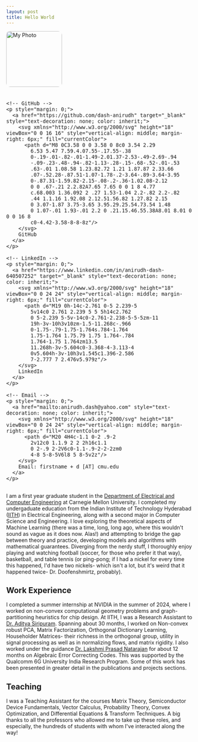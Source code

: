 ```yaml
---
layout: post
title: Hello World
---
```


<div style="display: flex; align-items: center; gap: 20px; flex-wrap: wrap;">

  <!-- Left: Image -->
  <img src="/assets/img/me.jpg" alt="My Photo" style="width: 150px; border-radius: 10px;" />

  <!-- Right: Links with Icons -->
  <div style="display: flex; flex-direction: column; gap: 8px; font-size: 16px;">

    <!-- GitHub -->
    <p style="margin: 0;">
      <a href="https://github.com/dash-anirudh" target="_blank" style="text-decoration: none; color: inherit;">
        <svg xmlns="http://www.w3.org/2000/svg" height="18" viewBox="0 0 16 16" style="vertical-align: middle; margin-right: 6px;" fill="currentColor">
          <path d="M8 0C3.58 0 0 3.58 0 8c0 3.54 2.29 
            6.53 5.47 7.59.4.07.55-.17.55-.38
            0-.19-.01-.82-.01-1.49-2.01.37-2.53-.49-2.69-.94
            -.09-.23-.48-.94-.82-1.13-.28-.15-.68-.52-.01-.53
            .63-.01 1.08.58 1.23.82.72 1.21 1.87.87 2.33.66
            .07-.52.28-.87.51-1.07-1.78-.2-3.64-.89-3.64-3.95
            0-.87.31-1.59.82-2.15-.08-.2-.36-1.02.08-2.12
            0 0 .67-.21 2.2.82A7.65 7.65 0 0 1 8 4.77
            c.68.003 1.36.092 2 .27 1.53-1.04 2.2-.82 2.2-.82
            .44 1.1.16 1.92.08 2.12.51.56.82 1.27.82 2.15
            0 3.07-1.87 3.75-3.65 3.95.29.25.54.73.54 1.48
            0 1.07-.01 1.93-.01 2.2 0 .21.15.46.55.38A8.01 8.01 0 0 0 16 8
            c0-4.42-3.58-8-8-8z"/>
        </svg>
        GitHub
      </a>
    </p>

    <!-- LinkedIn -->
    <p style="margin: 0;">
      <a href="https://www.linkedin.com/in/anirudh-dash-640507252" target="_blank" style="text-decoration: none; color: inherit;">
        <svg xmlns="http://www.w3.org/2000/svg" height="18" viewBox="0 0 24 24" style="vertical-align: middle; margin-right: 6px;" fill="currentColor">
          <path d="M19 0h-14c-2.761 0-5 2.239-5 
            5v14c0 2.761 2.239 5 5 5h14c2.762 
            0 5-2.239 5-5v-14c0-2.761-2.238-5-5-5zm-11 
            19h-3v-10h3v10zm-1.5-11.268c-.966 
            0-1.75-.79-1.75-1.764s.784-1.764 
            1.75-1.764 1.75.79 1.75 1.764-.784 
            1.764-1.75 1.764zm13.5 
            11.268h-3v-5.604c0-3.368-4-3.113-4 
            0v5.604h-3v-10h3v1.545c1.396-2.586 
            7-2.777 7 2.476v5.979z"/>
        </svg>
        LinkedIn
      </a>
    </p>

    <!-- Email -->
    <p style="margin: 0;">
      <a href="mailto:anirudh.dash@yahoo.com" style="text-decoration: none; color: inherit;">
        <svg xmlns="http://www.w3.org/2000/svg" height="18" viewBox="0 0 24 24" style="vertical-align: middle; margin-right: 6px;" fill="currentColor">
          <path d="M20 4H4c-1.1 0-2 .9-2 
            2v12c0 1.1.9 2 2 2h16c1.1 
            0 2-.9 2-2V6c0-1.1-.9-2-2-2zm0 
            4-8 5-8-5V6l8 5 8-5v2z"/>
        </svg>
        Email: firstname + d [AT] cmu.edu
      </a>
    </p>

  </div>
</div>




I am a first year graduate student in the [Department of Electrical and Computer Engineering](https://www.ece.cmu.edu/) at Carnegie Mellon University. 
I completed my undergaduate education from the Indian Institute of Technology Hyderabad ([IITH](https://iith.ac.in/)) in Electrical Engineering, along 
with a second major in Computer Science and Engineering. I love exploring the theoretical aspects of Machine Learning (there was a time, long, long ago,
where this wouldn't sound as vague as it does now. Alas!) and attempting to bridge the gap between theory and practice, developing models and algorithms
with mathematical guarantees. Diverging from the nerdy stuff, I thoroughly enjoy playing and watching football (soccer, for those who prefer it that way),
basketball, and table tennis (or ping-pong; if I had a nickel for every time this happened, I'd have two nickels- which isn't a lot, but it's weird that 
it happened twice- Dr. Doofenshmirtz, probably).

## Work Experience

I completed a summer internship at NVIDIA in the summer of 2024, where I worked on non-convex computational geometry problems and graph-partitioning 
heuristics for chip design. At IITH, I was a Research Assistant to [Dr. Aditya Siripuram](https://people.iith.ac.in/staditya/). Spanning about 30 months,
I worked on Non-convex robust PCA, Matrix Factorization, Orthogonal Dictionary Learning, Householder Matrices- their richness in the orthogonal group,
utility in signal processing as well as in normalizing flows, and matrix rigidity. I also worked under the guidance 
[Dr. Lakshmi Prasad Natarajan](https://people.iith.ac.in/lakshminatarajan/) for about 12 months on Algebraic Error Correcting Codes. This was supported
by the Qualcomm 6G University India Research Program. Some of this work has been presented in greater detail in the publications and projects sections.

## Teaching

I was a Teaching Assistant for the courses Matrix Theory, Semiconductor Device Fundamentals, Vector Calculus, Probability Theory, Convex Optimization,
and Differential Equations & Transform Techniques. A big thanks to all the professors who allowed me to take up these roles, and especially, the hundreds
of students with whom I've interacted along the way!
 




